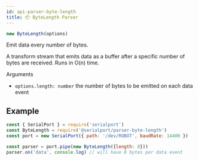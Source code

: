 ```yaml
---
id: api-parser-byte-length
title: 📦 ByteLength Parser
---
```

```ts
new ByteLength(options)
```
Emit data every number of bytes.

A transform stream that emits data as a buffer after a specific number of bytes are received. Runs in O(n) time.

Arguments
- `options.length: number` the number of bytes to be emitted on each data event

## Example
```js
const { SerialPort } = require('serialport')
const ByteLength = require('@serialport/parser-byte-length')
const port = new SerialPort({ path: '/dev/ROBOT', baudRate: 14400 })

const parser = port.pipe(new ByteLength({length: 8}))
parser.on('data', console.log) // will have 8 bytes per data event
```
